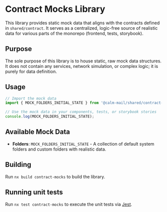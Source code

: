 # Contract Mocks Library

This library provides static mock data that aligns with the contracts defined in `shared/contract`. It serves as a centralized, logic-free source of realistic data for various parts of the monorepo (frontend, tests, storybook).

## Purpose

The sole purpose of this library is to house static, raw mock data structures. It does not contain any services, network simulation, or complex logic; it is purely for data definition.

## Usage

```typescript
// Import the mock data
import { MOCK_FOLDERS_INITIAL_STATE } from '@calm-mail/shared/contract-mocks';

// Use the mock data in your components, tests, or storybook stories
console.log(MOCK_FOLDERS_INITIAL_STATE);
```

## Available Mock Data

- **Folders**: `MOCK_FOLDERS_INITIAL_STATE` - A collection of default system folders and custom folders with realistic data.

## Building

Run `nx build contract-mocks` to build the library.

## Running unit tests

Run `nx test contract-mocks` to execute the unit tests via [Jest](https://jestjs.io).
